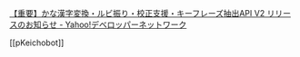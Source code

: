 
[【重要】かな漢字変換・ルビ振り・校正支援・キーフレーズ抽出API V2 リリースのお知らせ - Yahoo!デベロッパーネットワーク](https://developer.yahoo.co.jp/changelog/2021-09-09-jlp.html)

[[pKeichobot]]
